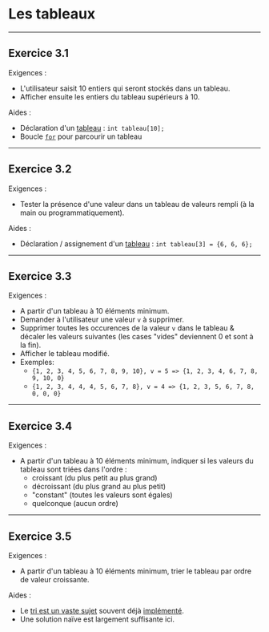 # Les tableaux

---
## Exercice 3.1
Exigences :
* L'utilisateur saisit 10 entiers qui seront stockés dans un tableau.
* Afficher ensuite les entiers du tableau supérieurs à 10.


Aides :
* Déclaration d'un [tableau](https://en.cppreference.com/w/cpp/language/array) : `int tableau[10];`
* Boucle [`for`](https://fr.cppreference.com/w/cpp/language/for) pour parcourir un tableau

---
## Exercice 3.2
Exigences :
* Tester la présence d'une valeur dans un tableau de valeurs rempli (à la main ou programmatiquement).

Aides :
* Déclaration / assignement d'un [tableau](https://en.cppreference.com/w/cpp/language/array) : `int tableau[3] = {6, 6, 6};`

---
## Exercice 3.3
Exigences :
* A partir d'un tableau à 10 éléments minimum.
* Demander à l'utilisateur une valeur `v` à supprimer.
* Supprimer toutes les occurences de la valeur `v` dans le tableau & décaler les valeurs suivantes (les cases "vides" deviennent 0 et sont à la fin).
* Afficher le tableau modifié.
* Exemples:
  * `{1, 2, 3, 4, 5, 6, 7, 8, 9, 10}, v = 5 => {1, 2, 3, 4, 6, 7, 8, 9, 10, 0}`
  * `{1, 2, 3, 4, 4, 4, 5, 6, 7, 8}, v = 4 => {1, 2, 3, 5, 6, 7, 8, 0, 0, 0}`

---
## Exercice 3.4
Exigences :
* A partir d'un tableau à 10 éléments minimum, indiquer si les valeurs du tableau sont triées dans l'ordre :
  * croissant (du plus petit au plus grand)
  * décroissant (du plus grand au plus petit)
  * "constant" (toutes les valeurs sont égales)
  * quelconque (aucun ordre)

---
## Exercice 3.5
Exigences :
* A partir d'un tableau à 10 éléments minimum, trier le tableau par ordre de valeur croissante.

Aides :
* Le [tri est un vaste sujet](https://fr.wikipedia.org/wiki/Algorithme_de_tri) souvent déjà [implémenté](https://fr.cppreference.com/w/cpp/algorithm/sort).
* Une solution naïve est largement suffisante ici.
